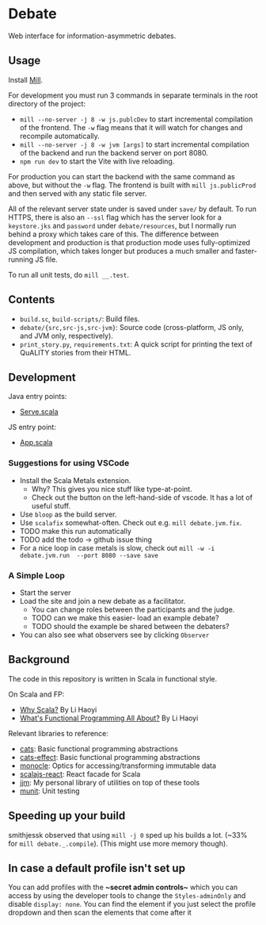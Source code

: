 # Debate
Web interface for information-asymmetric debates.

## Usage

Install [Mill](https://com-lihaoyi.github.io/mill/mill/Intro_to_Mill.html).

For development you must run 3 commands in separate terminals in the root directory of the project:
 - `mill --no-server -j 8 -w js.publcDev` to start incremental compilation of the frontend.
The `-w` flag means that it will watch for changes and recompile automatically.
 - `mill --no-server -j 8 -w jvm [args]` to start incremental compilation of the backend
and run the backend server on port 8080.
 - `npm run dev` to start the Vite with live reloading.

For production you can start the backend with the same command as above, but without the `-w` flag.
The frontend is built with `mill js.publicProd` and then served with any static file server.

All of the relevant server state under is saved under `save/` by default.
To run HTTPS, there is also an `--ssl` flag which has the server look for a `keystore.jks` and
`password` under `debate/resources`, but I normally run behind a proxy which takes care of this.
The difference between development and production is that production mode uses fully-optimized JS
compilation, which takes longer but produces a much smaller and faster-running JS file.

To run all unit tests, do `mill __.test`.

## Contents

* `build.sc`, `build-scripts/`: Build files.
* `debate/{src,src-js,src-jvm}`: Source code (cross-platform, JS only, and JVM only, respectively).
* `print_story.py`, `requirements.txt`: A quick script for printing the text of QuALITY stories from
  their HTML.

## Development

Java entry points:
* [Serve.scala](debate/src-jvm/Serve.scala)

JS entry point:
* [App.scala](debate/src-js/App.scala)

### Suggestions for using VSCode

- Install the Scala Metals extension.
  - Why? This gives you nice stuff like type-at-point.
  - Check out the button on the left-hand-side of vscode. It has a lot of useful stuff.
- Use `bloop` as the build server.
- Use `scalafix` somewhat-often. Check out e.g. `mill debate.jvm.fix`.
 - TODO make this run automatically
 - TODO add the todo -> github issue thing
- For a nice loop in case metals is slow, check out `mill -w -i debate.jvm.run  --port 8080 --save save`

### A Simple Loop

- Start the server
- Load the site and join a new debate as a facilitator.
  - You can change roles between the participants and the judge.
  - TODO can we make this easier- load an example debate?
  - TODO should the example be shared between the debaters?
- You can also see what observers see by clicking `Observer`

## Background

The code in this repository is written in Scala in functional style.

On Scala and FP:
* [Why Scala?](http://www.lihaoyi.com/post/FromFirstPrinciplesWhyScala.html) By Li Haoyi
* [What's Functional Programming All About?](https://www.lihaoyi.com/post/WhatsFunctionalProgrammingAllAbout.html) By Li Haoyi

Relevant libraries to reference:
* [cats](https://typelevel.org/cats/): Basic functional programming abstractions
* [cats-effect](https://typelevel.org/cats-effect/): Basic functional programming abstractions
* [monocle](https://www.optics.dev/Monocle/): Optics for accessing/transforming immutable data
* [scalajs-react](https://github.com/japgolly/scalajs-react): React facade for Scala
* [jjm](https://github.com/julianmichael/jjm): My personal library of utilities on top of these tools
* [munit](https://scalameta.org/munit/): Unit testing

## Speeding up your build

smithjessk observed that using `mill -j 0` sped up his builds a lot. (~33% for `mill debate._.compile`).
(This might use more memory though).

## In case a default profile isn't set up

You can add profiles with the **~secret admin controls~** which you can access by using the developer tools to change the `Styles-adminOnly` and disable `display: none`. You can find the element if you just select the profile dropdown and then scan the elements that come after it

